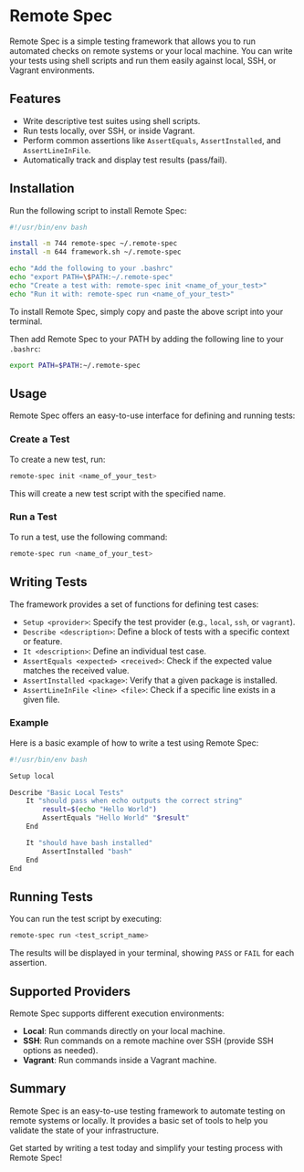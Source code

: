 # Remote Spec

Remote Spec is a simple testing framework that allows you to run automated checks on remote systems or your local machine. You can write your tests using shell scripts and run them easily against local, SSH, or Vagrant environments.

## Features
- Write descriptive test suites using shell scripts.
- Run tests locally, over SSH, or inside Vagrant.
- Perform common assertions like `AssertEquals`, `AssertInstalled`, and `AssertLineInFile`.
- Automatically track and display test results (pass/fail).

## Installation

Run the following script to install Remote Spec:

```bash
#!/usr/bin/env bash

install -m 744 remote-spec ~/.remote-spec
install -m 644 framework.sh ~/.remote-spec

echo "Add the following to your .bashrc"
echo "export PATH=\$PATH:~/.remote-spec"
echo "Create a test with: remote-spec init <name_of_your_test>"
echo "Run it with: remote-spec run <name_of_your_test>"
```

To install Remote Spec, simply copy and paste the above script into your terminal.

Then add Remote Spec to your PATH by adding the following line to your `.bashrc`:

```bash
export PATH=$PATH:~/.remote-spec
```

## Usage

Remote Spec offers an easy-to-use interface for defining and running tests:

### Create a Test
To create a new test, run:

```bash
remote-spec init <name_of_your_test>
```

This will create a new test script with the specified name.

### Run a Test
To run a test, use the following command:

```bash
remote-spec run <name_of_your_test>
```

## Writing Tests

The framework provides a set of functions for defining test cases:

- `Setup <provider>`: Specify the test provider (e.g., `local`, `ssh`, or `vagrant`).
- `Describe <description>`: Define a block of tests with a specific context or feature.
- `It <description>`: Define an individual test case.
- `AssertEquals <expected> <received>`: Check if the expected value matches the received value.
- `AssertInstalled <package>`: Verify that a given package is installed.
- `AssertLineInFile <line> <file>`: Check if a specific line exists in a given file.

### Example

Here is a basic example of how to write a test using Remote Spec:

```bash
#!/usr/bin/env bash

Setup local

Describe "Basic Local Tests"
    It "should pass when echo outputs the correct string"
        result=$(echo "Hello World")
        AssertEquals "Hello World" "$result"
    End

    It "should have bash installed"
        AssertInstalled "bash"
    End
End
```

## Running Tests
You can run the test script by executing:

```bash
remote-spec run <test_script_name>
```

The results will be displayed in your terminal, showing `PASS` or `FAIL` for each assertion.

## Supported Providers
Remote Spec supports different execution environments:
- **Local**: Run commands directly on your local machine.
- **SSH**: Run commands on a remote machine over SSH (provide SSH options as needed).
- **Vagrant**: Run commands inside a Vagrant machine.

## Summary
Remote Spec is an easy-to-use testing framework to automate testing on remote systems or locally. It provides a basic set of tools to help you validate the state of your infrastructure.

Get started by writing a test today and simplify your testing process with Remote Spec!


